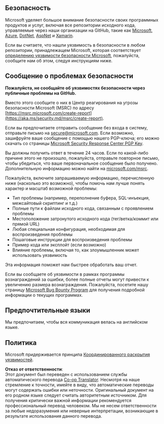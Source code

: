 <!--
CO_OP_TRANSLATOR_METADATA:
{
  "original_hash": "57f14126c1c6add76b3aef3844dfe4e3",
  "translation_date": "2025-03-27T03:24:01+00:00",
  "source_file": "SECURITY.md",
  "language_code": "ru"
}
-->
## Безопасность

Microsoft уделяет большое внимание безопасности своих программных продуктов и услуг, включая все репозитории исходного кода, управляемые через наши организации на GitHub, такие как [Microsoft](https://github.com/Microsoft), [Azure](https://github.com/Azure), [DotNet](https://github.com/dotnet), [AspNet](https://github.com/aspnet) и [Xamarin](https://github.com/xamarin).

Если вы считаете, что нашли уязвимость в безопасности в любом репозитории, принадлежащем Microsoft, которая соответствует [определению уязвимости безопасности Microsoft](https://aka.ms/security.md/definition), пожалуйста, сообщите нам об этом, следуя инструкциям ниже.

## Сообщение о проблемах безопасности

**Пожалуйста, не сообщайте об уязвимостях безопасности через публичные проблемы на GitHub.**

Вместо этого сообщите о них в Центр реагирования на угрозы безопасности Microsoft (MSRC) по адресу [https://msrc.microsoft.com/create-report](https://aka.ms/security.md/msrc/create-report).

Если вы предпочитаете отправить сообщение без входа в систему, отправьте письмо на [secure@microsoft.com](mailto:secure@microsoft.com).  Если возможно, зашифруйте ваше сообщение с помощью нашего PGP-ключа; его можно скачать со страницы [Microsoft Security Response Center PGP Key](https://aka.ms/security.md/msrc/pgp).

Вы должны получить ответ в течение 24 часов. Если по какой-либо причине этого не произошло, пожалуйста, отправьте повторное письмо, чтобы убедиться, что ваше первоначальное сообщение было получено. Дополнительную информацию можно найти на [microsoft.com/msrc](https://www.microsoft.com/msrc).

Пожалуйста, включите запрашиваемую информацию, перечисленную ниже (насколько это возможно), чтобы помочь нам лучше понять характер и масштаб возможной проблемы:

  * Тип проблемы (например, переполнение буфера, SQL-инъекция, межсайтовый скриптинг и т.д.)
  * Полные пути к файлам исходного кода, связанным с проявлением проблемы
  * Местоположение затронутого исходного кода (тег/ветка/коммит или прямой URL)
  * Любая специальная конфигурация, необходимая для воспроизведения проблемы
  * Пошаговые инструкции для воспроизведения проблемы
  * Пример кода или эксплойт (если возможно)
  * Влияние проблемы, включая то, как злоумышленник может использовать уязвимость

Эта информация поможет нам быстрее обработать ваш отчет.

Если вы сообщаете об уязвимости в рамках программы вознаграждений за ошибки, более полные отчеты могут привести к увеличению размера вознаграждения. Пожалуйста, посетите нашу страницу [Microsoft Bug Bounty Program](https://aka.ms/security.md/msrc/bounty) для получения подробной информации о текущих программах.

## Предпочтительные языки

Мы предпочитаем, чтобы вся коммуникация велась на английском языке.

## Политика

Microsoft придерживается принципа [Координированного раскрытия уязвимостей](https://aka.ms/security.md/cvd).

**Отказ от ответственности**:  
Этот документ был переведен с использованием службы автоматического перевода [Co-op Translator](https://github.com/Azure/co-op-translator). Несмотря на наше стремление к точности, имейте в виду, что автоматические переводы могут содержать ошибки или неточности. Оригинальный документ на его родном языке следует считать авторитетным источником. Для получения критически важной информации рекомендуется профессиональный перевод человеком. Мы не несем ответственности за любые недоразумения или неверные интерпретации, возникающие в результате использования данного перевода.